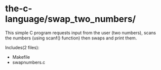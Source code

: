 # the-c-language/swap_two_numbers/
  
  This simple C program requests input from the user
  (two numbers), scans the numbers (using scanf() function)
  then swaps and print them.
  
  Includes(2 files):
  - Makefile
  - swapnumbers.c
  
